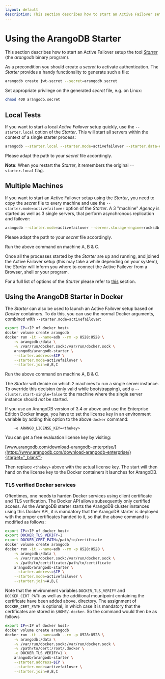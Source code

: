 ```yaml
---
layout: default
description: This section describes how to start an Active Failover setup the tool Starter (the arangodb binary program)
---
```

Using the ArangoDB Starter
==========================

This section describes how to start an Active Failover setup the tool [_Starter_](programs-starter.html)
(the _arangodb_ binary program).

As a precondition you should create a _secret_ to activate authentication. The _Starter_ provides a handy
functionality to generate such a file:

```bash
arangodb create jwt-secret --secret=arangodb.secret
```

Set appropriate privilege on the generated _secret_ file, e.g. on Linux:

```bash
chmod 400 arangodb.secret
```

Local Tests
-----------

If you want to start a local _Active Failover_ setup quickly, use the `--starter.local`
option of the _Starter_. This will start all servers within the context of a single
starter process:

```bash
arangodb --starter.local --starter.mode=activefailover --starter.data-dir=./localdata --auth.jwt-secret=/etc/arangodb.secret
```

Please adapt the path to your _secret_ file accordingly.

**Note:** When you restart the _Starter_, it remembers the original `--starter.local` flag.

Multiple Machines
-----------------

If you want to start an Active Failover setup using the _Starter_, you need to copy the
_secret_ file to every machine and use the `--starter.mode=activefailover` option of the
_Starter_. A 3 "machine" _Agency_ is started as well as 3 single servers,
that perform asynchronous replication and failover:

```bash
arangodb --starter.mode=activefailover --server.storage-engine=rocksdb --starter.data-dir=./data --auth.jwt-secret=/etc/arangodb.secret --starter.join A,B,C
```

Please adapt the path to your _secret_ file accordingly.

Run the above command on machine A, B & C.

Once all the processes started by the _Starter_ are up and running, and joined the
Active Failover setup (this may take a while depending on your system), the _Starter_ will inform
you where to connect the Active Failover from a Browser, shell or your program.

For a full list of options of the _Starter_ please refer to [this](programs-starter-options.html)
section.

Using the ArangoDB Starter in Docker
------------------------------------

The _Starter_ can also be used to launch an Active Failover setup based on _Docker_
containers. To do this, you can use the normal Docker arguments, combined with
`--starter.mode=activefailover`:

```bash
export IP=<IP of docker host>
docker volume create arangodb
docker run -it --name=adb --rm -p 8528:8528 \
    -v arangodb:/data \
    -v /var/run/docker.sock:/var/run/docker.sock \
    arangodb/arangodb-starter \
    --starter.address=$IP \
    --starter.mode=activefailover \
    --starter.join=A,B,C
```

Run the above command on machine A, B & C.

The _Starter_ will decide on which 2 machines to run a single server instance.
To override this decision (only valid while bootstrapping), add a
`--cluster.start-single=false` to the machine where the single server
instance should _not_ be started.

If you use an ArangoDB version of 3.4 or above and use the Enterprise
Edition Docker image, you have to set the license key in an environment
variable by adding this option to the above `docker` command:

```
    -e ARANGO_LICENSE_KEY=<thekey>
```

You can get a free evaluation license key by visiting:

[www.arangodb.com/download-arangodb-enterprise/](https://www.arangodb.com/download-arangodb-enterprise/){:target="_blank"}

Then replace `<thekey>` above with the actual license key. The start
will then hand on the license key to the Docker containers it launches
for ArangoDB.

### TLS verified Docker services

Oftentimes, one needs to harden Docker services using client certificate 
and TLS verification. The Docker API allows subsequently only certified access.
As the ArangoDB starter starts the ArangoDB cluster instances using this Docker API, 
it is mandatory that the ArangoDB starter is deployed with the proper certificates
handed to it, so that the above command is modified as follows:

```bash
export IP=<IP of docker host>
export DOCKER_TLS_VERIFY=1
export DOCKER_CERT_PATH=/path/to/certificate
docker volume create arangodb
docker run -it --name=adb --rm -p 8528:8528 \
    -v arangodb:/data \
    -v /var/run/docker.sock:/var/run/docker.sock \
    -v /path/to/certificate:/path/to/certificate
    arangodb/arangodb-starter \
    --starter.address=$IP \
    --starter.mode=activefailover \
    --starter.join=A,B,C
```

Note that the environment variables `DOCKER_TLS_VERIFY` and `DOCKER_CERT_PATH` 
as well as the additional mountpoint containing the certificate have been added above. 
directory. The assignment of `DOCKER_CERT_PATH` is optional, in which case it 
is mandatory that the certificates are stored in `$HOME/.docker`. So
the command would then be as follows

```bash
export IP=<IP of docker host>
docker volume create arangodb
docker run -it --name=adb --rm -p 8528:8528 \
    -v arangodb:/data \
    -v /var/run/docker.sock:/var/run/docker.sock \
    -v /path/to/cert:/root/.docker \
    -e DOCKER_TLS_VERIFY=1 \
    arangodb/arangodb-starter \
    --starter.address=$IP \
    --starter.mode=activefailover \
    --starter.join=A,B,C
```
